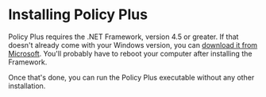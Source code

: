 # Installing Policy Plus
Policy Plus requires the .NET Framework, version 4.5 or greater. If that doesn't already come with your Windows version, you can [download it from Microsoft](https://www.microsoft.com/en-us/download/details.aspx?id=30653).
You'll probably have to reboot your computer after installing the Framework.

Once that's done, you can run the Policy Plus executable without any other installation.